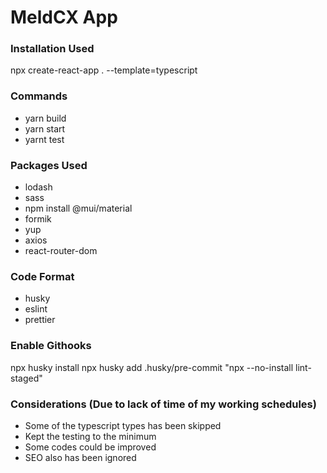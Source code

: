 # MeldCX App

### Installation Used

npx create-react-app . --template=typescript

### Commands

- yarn build
- yarn start
- yarnt test

### Packages Used

- lodash
- sass
- npm install @mui/material
- formik
- yup
- axios
- react-router-dom

### Code Format

- husky
- eslint
- prettier

### Enable Githooks

npx husky install
npx husky add .husky/pre-commit "npx --no-install lint-staged"


### Considerations (Due to lack of time of my working schedules)

* Some of the typescript types has been skipped
* Kept the testing to the minimum
* Some codes could be improved
* SEO also has been ignored